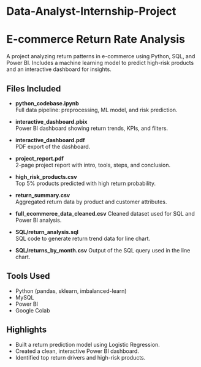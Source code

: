 # Data-Analyst-Internship-Project
# E-commerce Return Rate Analysis

A project analyzing return patterns in e-commerce using Python, SQL, and Power BI. Includes a machine learning model to predict high-risk products and an interactive dashboard for insights.

## Files Included

- **python_codebase.ipynb**  
  Full data pipeline: preprocessing, ML model, and risk prediction.

- **interactive_dashboard.pbix**  
  Power BI dashboard showing return trends, KPIs, and filters.

- **interactive_dashboard.pdf**  
  PDF export of the dashboard.

- **project_report.pdf**  
  2-page project report with intro, tools, steps, and conclusion.

- **high_risk_products.csv**  
  Top 5% products predicted with high return probability.

- **return_summary.csv**  
  Aggregated return data by product and customer attributes.

- **full_ecommerce_data_cleaned.csv**
  Cleaned dataset used for SQL and Power BI analysis.

- **SQL/return_analysis.sql**  
  SQL code to generate return trend data for line chart.

- **SQL/returns_by_month.csv**
  Output of the SQL query used in the line chart.

## Tools Used

- Python (pandas, sklearn, imbalanced-learn)  
- MySQL  
- Power BI  
- Google Colab

## Highlights

- Built a return prediction model using Logistic Regression.  
- Created a clean, interactive Power BI dashboard.  
- Identified top return drivers and high-risk products.
